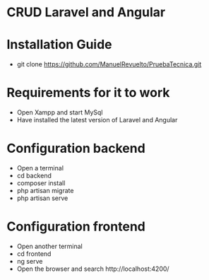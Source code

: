 # CRUD  Laravel and Angular

# Installation Guide

* git clone https://github.com/ManuelRevuelto/PruebaTecnica.git

# Requirements for it to work
* Open Xampp and start MySql
* Have installed the latest version of Laravel and Angular

# Configuration backend
* Open a terminal
* cd backend
* composer install
* php artisan migrate
* php artisan serve

# Configuration frontend
* Open another terminal
* cd frontend
* ng serve
* Open the browser and search http://localhost:4200/
